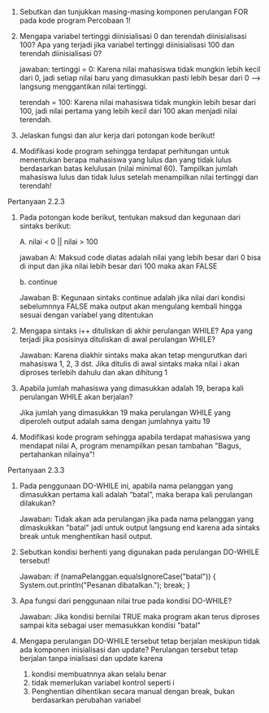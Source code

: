1. Sebutkan dan tunjukkan masing-masing komponen perulangan FOR pada kode program Percobaan 1!


2. Mengapa variabel tertinggi diinisialisasi 0 dan terendah diinisialisasi 100? Apa yang terjadi jika variabel tertinggi diinisialisasi 100 dan terendah diinisialisasi 0?

    jawaban: tertinggi = 0: Karena nilai mahasiswa tidak mungkin lebih kecil dari 0, jadi setiap nilai baru yang dimasukkan pasti lebih besar dari 0 —> langsung menggantikan nilai tertinggi.

    terendah = 100: Karena nilai mahasiswa tidak mungkin lebih besar dari 100, jadi nilai pertama yang lebih kecil dari 100 akan menjadi nilai terendah.


3. Jelaskan fungsi dan alur kerja dari potongan kode berikut!


4. Modifikasi kode program sehingga terdapat perhitungan untuk menentukan berapa mahasiswa yang lulus dan yang tidak lulus berdasarkan batas kelulusan (nilai minimal 60). Tampilkan jumlah mahasiswa lulus dan tidak lulus setelah menampilkan nilai tertinggi dan terendah!


Pertanyaan 2.2.3

1. Pada potongan kode berikut, tentukan maksud dan kegunaan dari sintaks berikut:

    A. nilai < 0 || nilai > 100

    jawaban A: Maksud code diatas adalah nilai yang lebih besar dari 0 bisa di input dan jika nilai lebih besar dari 100 maka akan FALSE

    b. continue

    Jawaban B: Kegunaan sintaks continue adalah jika nilai dari kondisi sebelumnnya FALSE maka output akan mengulang kembali hingga sesuai dengan variabel yang ditentukan


2. Mengapa sintaks i++ dituliskan di akhir perulangan WHILE? Apa yang terjadi jika posisinya dituliskan di awal perulangan WHILE?

    Jawaban: Karena diakhir sintaks maka akan tetap mengurutkan dari mahasiswa 1, 2, 3 dst.
    Jika ditulis di awal sintaks maka nilai i akan diproses terlebih dahulu dan akan dihitung 1


3. Apabila jumlah mahasiswa yang dimasukkan adalah 19, berapa kali perulangan WHILE akan berjalan?

    Jika jumlah yang dimasukkan 19 maka perulangan WHILE yang diperoleh output adalah sama dengan jumlahnya yaitu 19


4. Modifikasi kode program sehingga apabila terdapat mahasiswa yang mendapat nilai A, program menampilkan pesan tambahan "Bagus, pertahankan nilainya"!


Pertanyaan 2.3.3

1. Pada penggunaan DO-WHILE ini, apabila nama pelanggan yang dimasukkan pertama kali adalah “batal”, maka berapa kali perulangan dilakukan? 

    Jawaban: Tidak akan ada perulangan jika pada nama pelanggan yang dimaskukkan "batal" jadi untuk output langsung end karena ada sintaks break untuk menghentikan hasil output.


2. Sebutkan kondisi berhenti yang digunakan pada perulangan DO-WHILE tersebut!

    Jawaban: if (namaPelanggan.equalsIgnoreCase("batal")) {
                System.out.println("Pesanan dibatalkan.");
                break;
            }


3. Apa fungsi dari penggunaan nilai true pada kondisi DO-WHILE?

    Jawaban: Jika kondisi bernilai TRUE maka program akan terus diproses sampai kita sebagai user memasukkan kondisi "batal"

4. Mengapa perulangan DO-WHILE tersebut tetap berjalan meskipun tidak ada komponen inisialisasi dan update?
    Perulangan tersebut tetap berjalan tanpa inialisasi dan update karena
    1. kondisi membuatnnya akan selalu benar 
    2. tidak memerlukan variabel kontrol seperti i
    3. Penghentian dihentikan secara manual dengan break, bukan berdasarkan perubahan variabel

